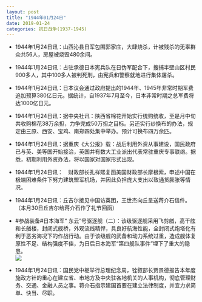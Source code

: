 ```yaml
---
layout: post
title: "1944年01月24日"
date: 2019-01-24
categories: 抗日战争(1937-1945)
---
```


<meta name="referrer" content="no-referrer" />

- 1944年1月24日讯：山西沁县日军包围郭家庄，大肆烧杀，计被残杀的无辜群众共56人，房屋被烧毁480余间。 

- 1944年1月24日讯：占驻承德日本宪兵队在日伪军配合下，搜捕半壁山区村民900多人，其中100多人被判死刑，由宪兵和警察就地进行集体屠杀。 

- 1944年1月24日讯：日本议会通过政府提出的1944年、1945年非常时期军费追加预算380亿日元。据统计，自1937年7月至今，日本非常时期之总军费将达1000亿日元。 

- 1944年1月24日讯：据中央社讯：陕西省棉花开始实行统购统收，至是月中旬共收购棉花38万余担，力争完成50万担之目标。另还实行纱换布的办法，规定由三原、西安、宝鸡、南郑四处集中举办。预计可换布四万余匹。 

- 1944年1月24日讯：据重庆《大公报》载：战后利用外资从事建设，国民政府已与英、美等国开始接洽，英国并有数大工业派出代表常驻重庆专事联络。据悉，初期利用外资办法，将以国家对国家形式出现。 

- 1944年1月24日讯：　财政部长孔祥熙复函美国财政部长摩根索，申述中国在极端困难条件下努力建筑盟军机场，并因此负担庞大支出以致通货膨胀等情况。 

- 1944年1月24日讯：丘吉尔接见中国访英团，王世杰向丘呈送蒋介石信件。（本月30日丘吉尔给蒋介石作了礼节回函） 

- #参战装备#日本海军“ 东云”号驱逐舰（二）：该级驱逐舰采用飞剪艏，高干舷和长艏楼，封闭式舰桥，外观流线精悍，具良好航海性能，全封闭式炮塔化有利于恶劣海况下的作战行动。由于该级舰的武备和动力系统过重，造成舰体复原性不足、结构强度不佳，为日后日本海军“第四舰队事件”埋下了重大的隐患。 <br/><img src="https://wx2.sinaimg.cn/large/aca367d8ly1fzhg0wdrfaj20u00x04ns.jpg" />

- 1944年1月24日讯：国民党中枢举行总理纪念周，铨叙部长贾景德报告本年度施政方针的重心在建立省、市地方及中央驻各地机关的人事机构，彻底管理财务、交通、金融人员之事。蒋介石指示建国首要在建立法律制度，并宜力求简单、快当、尽职。 

